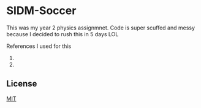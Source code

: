 # SIDM-Soccer
This was my year 2 physics assignmnet. Code is super scuffed and messy because I decided to rush this in 5 days LOL

References I used for this
<ol>
<li><https://cseweb.ucsd.edu/classes/sp19/cse291-d/Files/CSE291_13_CollisionDetection.pdf></li>
<li><https://research.ncl.ac.uk/game/mastersdegree/gametechnologies/physicstutorials/5collisionresponse/Physics%20-%20Collision%20Response.pdf></li>
</ol>

## License
[MIT](https://choosealicense.com/licenses/mit/)
